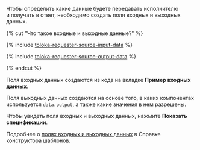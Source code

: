 Чтобы определить какие данные будете передавать исполнителю и получать в ответ, необходимо создать поля входных и выходных данных.

{% cut "Что такое входные и выходные данные?" %}

{% include [toloka-requester-source-input-data](input-data.md) %}

{% include [toloka-requester-source-output-data](output-data.md) %}

{% endcut %}

Поля входных данных создаются из кода на вкладке **Пример входных данных**.

Поля выходных данных создаются на основе того, в каких компонентах используется `data.output`, а также какие значения в нем разрешены.

Чтобы увидеть поля входных и выходных данных, нажмите **Показать спецификации**.

Подробнее о [полях входных и выходных данных](../../../../template-builder/operations/create-specs.md) в Справке конструктора шаблонов.